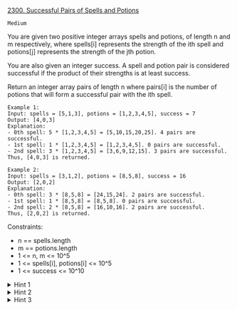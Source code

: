 [2300. Successful Pairs of Spells and Potions](https://leetcode.com/problems/successful-pairs-of-spells-and-potions/description/)

`Medium`

You are given two positive integer arrays spells and potions, of length n and m respectively, where spells[i] represents the strength of the ith spell and potions[j] represents the strength of the jth potion.

You are also given an integer success. A spell and potion pair is considered successful if the product of their strengths is at least success.

Return an integer array pairs of length n where pairs[i] is the number of potions that will form a successful pair with the ith spell.

```
Example 1:
Input: spells = [5,1,3], potions = [1,2,3,4,5], success = 7
Output: [4,0,3]
Explanation:
- 0th spell: 5 * [1,2,3,4,5] = [5,10,15,20,25]. 4 pairs are successful.
- 1st spell: 1 * [1,2,3,4,5] = [1,2,3,4,5]. 0 pairs are successful.
- 2nd spell: 3 * [1,2,3,4,5] = [3,6,9,12,15]. 3 pairs are successful.
Thus, [4,0,3] is returned.

Example 2:
Input: spells = [3,1,2], potions = [8,5,8], success = 16
Output: [2,0,2]
Explanation:
- 0th spell: 3 * [8,5,8] = [24,15,24]. 2 pairs are successful.
- 1st spell: 1 * [8,5,8] = [8,5,8]. 0 pairs are successful. 
- 2nd spell: 2 * [8,5,8] = [16,10,16]. 2 pairs are successful. 
Thus, [2,0,2] is returned.
``` 

Constraints:

- n == spells.length
- m == potions.length
- 1 <= n, m <= 10^5
- 1 <= spells[i], potions[i] <= 10^5
- 1 <= success <= 10^10

<details>
<summary>Hint 1</summary>

Notice that if a spell and potion pair is successful, then the spell and all stronger potions will be successful too.

</details>

<details>
<summary>Hint 2</summary>

Thus, for each spell, we need to find the potion with the least strength that will form a successful pair.

</details>

<details>
<summary>Hint 3</summary>

We can efficiently do this by sorting the potions based on strength and using binary search.

</details>